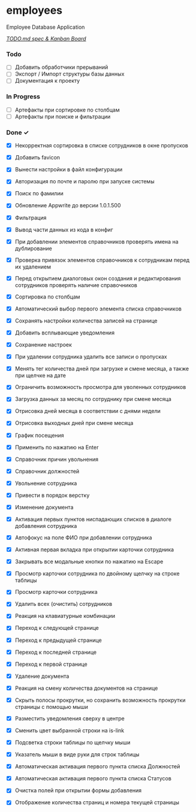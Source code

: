 # employees

Employee Database Application

<em>[TODO.md spec & Kanban Board](https://bit.ly/3fCwKfM)</em>

### Todo

- [ ] Добавить обработчики прерываний  
- [ ] Экспорт / Импорт структуры базы данных  
- [ ] Документация к проекту  

### In Progress

- [ ] Артефакты при сортировке по столбцам  
- [ ] Артефакты при поиске и фильтрации  

### Done ✓

- [x] Некорректная сортировка в списке сотрудников в окне пропусков  
- [x] Добавить favicon  
- [x] Вынести настройки в файл конфигурации  
- [x] Авторизация по почте и паролю при запуске системы  
- [x] Поиск по фамилии  
- [x] Обновление Appwrite до версии 1.0.1.500  
- [x] Фильтрация  
- [x] Вывод части данных из кода в конфиг  
- [x] При добавлении элементов справочников проверять имена на дублирование  
- [x] Проверка привязок элементов справочников к сотрудникам перед их удалением  
- [x] Перед открытием диалоговых окон создания и редактирования сотрудников проверять наличие справочников  
- [x] Сортировка по столбцам  
- [x] Автоматический выбор первого элемента списка справочников  
- [x] Сохранять настройки количества записей на странице  
- [x] Добавить всплывающие уведомления  
- [x] Сохранение настроек  
- [x] При удалении сотрудника удалить все записи о пропусках  
- [x] Менять тег количества дней при загрузке и смене месяца, а также при щелчке на дате  
- [x] Ограничить возможность просмотра для уволенных сотрудников  
- [x] Загрузка данных за месяц по сотруднику при смене месяца  
- [x] Отрисовка дней месяца в соответствии с днями недели  
- [x] Отрисовка выходных дней при смене месяца  
- [x] График посещения  
- [x] Применить по нажатию на Enter  
- [x] Справочник причин увольнения  
- [x] Справочник должностей  
- [x] Увольнение сотрудника  
- [x] Привести в порядок верстку  
- [x] Изменение документа  
- [x] Активация первых пунктов ниспадающих списков в диалоге добавления сотрудника  
- [x] Автофокус на поле ФИО при добавлении сотрудника  
- [x] Активная первая вкладка при открытии карточки сотрудника  
- [x] Закрывать все модальные кнопки по нажатию на Escape  
- [x] Просмотр карточки сотрудника по двойному щелчку на строке таблицы  
- [x] Просмотр карточки сотрудника  
- [x] Удалить всех (очистить) сотрудников  
- [x] Реакция на клавиатурные комбинации  
- [x] Переход к следующей странице  
- [x] Переход к предыдущей странице  
- [x] Переход к последней странице  
- [x] Переход к первой странице  
- [x] Удаление документа  
- [x] Реакция на смену количества документов на странице  
- [x] Скрыть полосы прокрутки, но сохранить возможность прокрутки страницы с помощью мыши  
- [x] Разместить уведомления сверху в центре  
- [x] Сменить цвет выбранной строки на is-link  
- [x] Подсветка строки таблицы по щелчку мыши  
- [x] Указатель мыши в виде руки для строк таблицы  
- [x] Автоматическая активация первого пункта списка Должностей  
- [x] Автоматическая активация первого пункта списка Статусов  
- [x] Очистка полей при открытии формы добавления  
- [x] Отображение количества страниц и номера текущей страницы  

